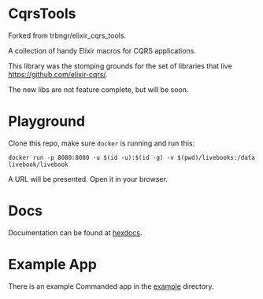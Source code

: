 # CqrsTools

Forked from trbngr/elixir_cqrs_tools.

A collection of handy Elixir macros for CQRS applications.

This library was the stomping grounds for the set of libraries that live https://github.com/elixir-cqrs/.

The new libs are not feature complete, but will be soon.

# Playground

Clone this repo, make sure `docker` is running and run this:

```shell
docker run -p 8080:8080 -u $(id -u):$(id -g) -v $(pwd)/livebooks:/data livebook/livebook
```

A URL will be presented. Open it in your browser.

# Docs

Documentation can be found at [hexdocs](https://hexdocs.pm/cqrs_tools).

# Example App

There is an example Commanded app in the [example](example) directory.
